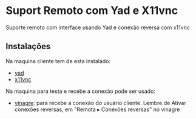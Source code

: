 # Suport Remoto com Yad e X11vnc

Suporte remoto com interface usando Yad e conexão reversa com x11vnc

## Instalações

Na maquina cliente tem de esta instalado:
+ [yad](https://github.com/v1cont/yad)
+ [x11vnc](https://wiki.archlinux.org/title/X11vnc)


Na maquina para testa e recebe a conexão pode ser usado:
+ [vinagre](https://pt.wikipedia.org/wiki/Vinagre_(VNC)): para recebe a conexão do usuário cliente. Lembre de Ativar conexões reversas, em "Remota ▸ Conexões reversas" no vinagre
